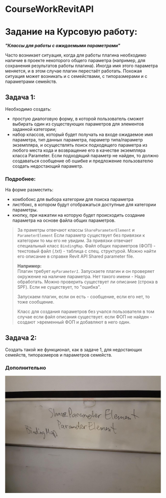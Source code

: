 # CourseWorkRevitAPI

<h1>Задание на Курсовую работу:</h1>

<b><i>\"Классы для работы с ожидаемыми параметрами\"</i></b>

Часто возникает ситуация, когда для работы плагина необходимо наличие в проекте некоторого общего параметра (например, для сохранения результатов работы плагина). Иногда имя этого параметра меняется, и в этом случае плагин перестаёт работать. Похожая ситуация может возникать и с семействами, с типоразмерами и с параметрами семейств. 

<h2>Задача 1:</h2>
Необходимо создать:
<ul>
  <li> простую диалоговую форму, в которой пользователь сможет выбирать один из существующих параметров для элементов заданной категории;</li>
<li> набор классов, который будет получать на входе ожидаемое имя параметра, тип данных параметра, параметр типа/параметр экземпляра, и осуществлять поиск подходящего параметра из любого места кода и возвращение его в качестве экземпляра класса Parameter. Если подходящий параметр не найден, то должно создаваться сообщение об ошибке и предложение пользователю создать недостающий параметр.</li>
  </ul>
  
  <h3>Подробнее:</h3>
  
  На форме разместить:
  <ul>
    <li>комбобокс для выбора категории для поиска параметра
    <li>листбокс, в котором будут отображаться доступные для категории параметры. 
    <li>кнопку, при нажатии на которую будет происходить создание параметра на основе файла общих параметров.
  </ul>
    
>За праметры отвечают классы `ShareParameterElement` и `ParameterElement`
>Если параметр существует без привязки к категории то мы его не увидим.
>За привязки отвечает специальный класс `BindingMap`.
>Файл общих параметров (ФОП) - текстовый файл (.txt) - таблица с спец. структурой. Можно найти его описание в справке Revit API Shared parameter file.
>    
><b>Например:</b><br>
>Плагин требует <i>`myParameter1`</i>. Запускаете плагин и он проверяет окружение на наличие параметра. Нет такого имени - Надо обработать. Можно проверить существует ли описание (строка в SPF). Если не существует, то "ошибка".
>    
>Запускаем плагин, если он есть - сообщение, если его нет, то тоже сообщение. 
>    
>Класс для создания параметров без учался пользователя в том случае если файл описания существует. если ФОП не найден - создают >временный ФОП и добавляют в него один.

<h2>Задача 2:</h2>
Создать такой же функционал, как в задаче 1, для недостающих семейств, типоразмеров и параметров семейств.

<h3>Дополнительно</h3>

![alt text](/initial.jpg)
